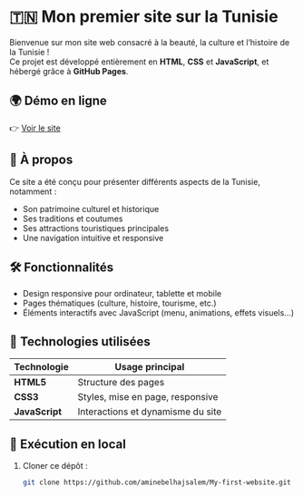 # 🇹🇳 Mon premier site sur la Tunisie

Bienvenue sur mon site web consacré à la beauté, la culture et l’histoire de la Tunisie !  
Ce projet est développé entièrement en **HTML**, **CSS** et **JavaScript**, et hébergé grâce à **GitHub Pages**.

## 🌍 Démo en ligne
👉 [Voir le site](https://aminebelhajsalem.github.io/My-first-website/)

## 📌 À propos
Ce site a été conçu pour présenter différents aspects de la Tunisie, notamment :
- Son patrimoine culturel et historique  
- Ses traditions et coutumes  
- Ses attractions touristiques principales  
- Une navigation intuitive et responsive

## 🛠️ Fonctionnalités
- Design responsive pour ordinateur, tablette et mobile  
- Pages thématiques (culture, histoire, tourisme, etc.)  
- Éléments interactifs avec JavaScript (menu, animations, effets visuels…)

## 🔧 Technologies utilisées
| Technologie    | Usage principal                      |
|----------------|--------------------------------------|
| **HTML5**      | Structure des pages                  |
| **CSS3**       | Styles, mise en page, responsive     |
| **JavaScript** | Interactions et dynamisme du site    |

## 🚀 Exécution en local
1. Cloner ce dépôt :
   ```bash
   git clone https://github.com/aminebelhajsalem/My-first-website.git
